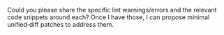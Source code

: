Could you please share the specific lint warnings/errors and the relevant code snippets around each? Once I have those, I can propose minimal unified‑diff patches to address them.